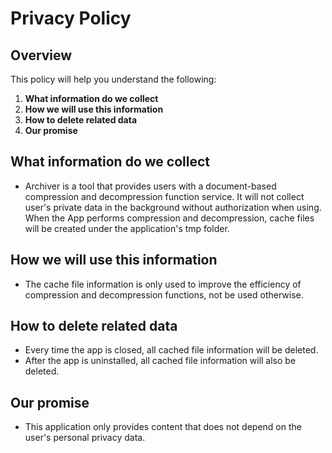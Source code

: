 
# Privacy Policy

## Overview

This policy will help you understand the following:

1. **What information do we collect**
2. **How we will use this information**
3. **How to delete related data**
4. **Our promise**

## What information do we collect

- Archiver is a tool that provides users with a document-based compression and decompression function service. It will not collect user's private data in the background without authorization when using. When the App performs compression and decompression, cache files will be created under the application's tmp folder.

## How we will use this information

- The cache file information is only used to improve the efficiency of compression and decompression functions, not be used otherwise.

## How to delete related data
- Every time the app is closed, all cached file information will be deleted.
- After the app is uninstalled, all cached file information will also be deleted.

## Our promise

- This application only provides content that does not depend on the user's personal privacy data.